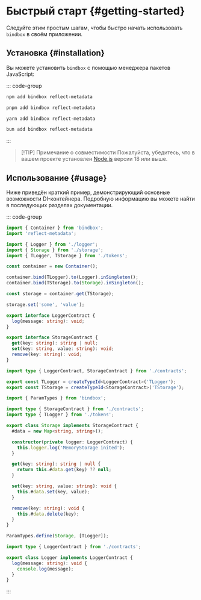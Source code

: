 # Быстрый старт {#getting-started}

Следуйте этим простым шагам, чтобы быстро начать использовать `bindbox` в своём приложении.

## Установка {#installation}

Вы можете установить `bindbox` с помощью менеджера пакетов JavaScript:

::: code-group

```sh [npm]
npm add bindbox reflect-metadata
```

```sh [pnpm]
pnpm add bindbox reflect-metadata
```

```sh [yarn]
yarn add bindbox reflect-metadata
```

```sh [bun]
bun add bindbox reflect-metadata
```

:::

> [!TIP] Примечание о совместимости
> Пожалуйста, убедитесь, что в вашем проекте установлен [Node.js](https://nodejs.org/) версии 18 или выше.

## Использование {#usage}

Ниже приведён краткий пример, демонстрирующий основные возможности DI-контейнера. Подробную информацию вы можете найти в последующих разделах документации.

::: code-group

```ts [main.ts]
import { Container } from 'bindbox';
import 'reflect-metadata';

import { Logger } from './logger';
import { Storage } from './storage';
import { TLogger, TStorage } from './tokens';

const container = new Container();

container.bind(TLogger).to(Logger).inSingleton();
container.bind(TStorage).to(Storage).inSingleton();

const storage = container.get(TStorage);

storage.set('some', 'value');
```

```ts [contracts.ts]
export interface LoggerContract {
  log(message: string): void;
}

export interface StorageContract {
  get(key: string): string | null;
  set(key: string, value: string): void;
  remove(key: string): void;
}
```

```ts [tokens.ts]
import type { LoggerContract, StorageContract } from './contracts';

export const TLogger = createTypeId<LoggerContract>('TLogger');
export const TStorage = createTypeId<StorageContract>('TStorage');
```

```ts [storage.ts]
import { ParamTypes } from 'bindbox';

import type { StorageContract } from './contracts';
import type { TLogger } from './tokens';

export class Storage implements StorageContract {
  #data = new Map<string, string>();

  constructor(private logger: LoggerContract) {
    this.logger.log('MemoryStorage inited');
  }

  get(key: string): string | null {
    return this.#data.get(key) ?? null;
  }

  set(key: string, value: string): void {
    this.#data.set(key, value);
  }

  remove(key: string): void {
    this.#data.delete(key);
  }
}

ParamTypes.define(Storage, [TLogger]);
```

```ts [logger.ts]
import type { LoggerContract } from './contracts';

export class Logger implements LoggerContract {
  log(message: string): void {
    console.log(message);
  }
}
```

:::
